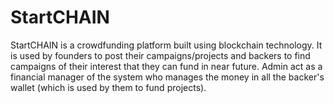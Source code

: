 # StartCHAIN
StartCHAIN is a crowdfunding platform built using blockchain technology. It is used by founders to post their campaigns/projects and backers to find campaigns of their interest that they can fund in near future. Admin act as a financial manager of the system who manages the money in all the backer's wallet (which is used by them to fund projects).
